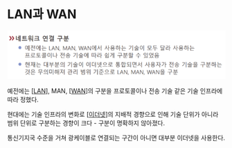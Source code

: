 # LAN과 WAN

![LAN, MAN, WAN의 구분 문제](../attachments/2022-09-15-17-07-47.png)

예전에는 [[LAN]], MAN, [[WAN]]의 구분을 프로토콜이나 전송 기술 같은 기술 인프라에 따라 정했다.

현대에는 기술 인프라의 변화로 [[이더넷]]의 지배적 경향으로 인해 기술 단위가 아니라 범위 단위로 구분하는 경향이 크다 - 구분이 명확하지 않아졌다.

통신기지국 수준을 거쳐 광케이블로 연결되는 구간이 아니면 대부분 이더넷을 사용한다.

[//begin]: # "Autogenerated link references for markdown compatibility"
[LAN]: LAN "LAN"
[WAN]: WAN "WAN"
[이더넷]: 이더넷 "이더넷"
[//end]: # "Autogenerated link references"